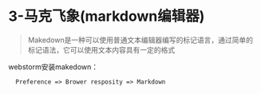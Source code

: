# 3-马克飞象(markdown编辑器)
>Makedown是一种可以使用普通文本编辑器编写的标记语言，通过简单的标记语法，它可以使用文本内容具有一定的格式

webstorm安装makedown：
```
  Preference => Brower resposity => Markdown
```